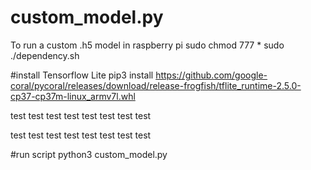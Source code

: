 # custom_model.py
To run a custom .h5 model in raspberry pi 
sudo chmod 777 *
sudo ./dependency.sh  

#install Tensorflow Lite
pip3 install https://github.com/google-coral/pycoral/releases/download/release-frogfish/tflite_runtime-2.5.0-cp37-cp37m-linux_armv7l.whl



test
test
test
test
test
test
test
test

test
test
test
test
test
test
test
test

#run script
python3 custom_model.py
